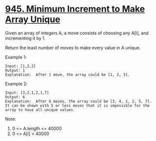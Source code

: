 # [945. Minimum Increment to Make Array Unique](https://leetcode.com/problems/minimum-increment-to-make-array-unique/)

Given an array of integers A, a move consists of choosing any A[i], and incrementing it by 1.

Return the least number of moves to make every value in A unique.

Example 1:

```text
Input: [1,2,2]
Output: 1
Explanation:  After 1 move, the array could be [1, 2, 3].
```

Example 2:

```text
Input: [3,2,1,2,1,7]
Output: 6
Explanation:  After 6 moves, the array could be [3, 4, 1, 2, 5, 7].
It can be shown with 5 or less moves that it is impossible for the array to have all unique values.
```

Note:

1. 0 <= A.length <= 40000
1. 0 <= A[i] < 40000
